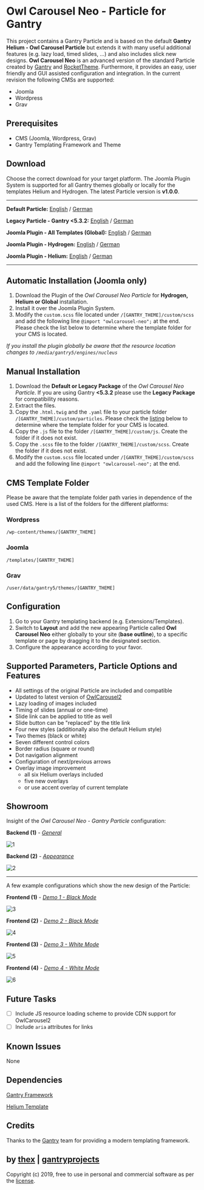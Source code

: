 # Owl Carousel Neo - Particle for Gantry
This project contains a Gantry Particle and is based on the default **Gantry Helium - Owl Carousel Particle** but extends it with many useful additional features (e.g. lazy load, timed slides, ...) and also includes slick new designs. **Owl Carousel Neo** is an advanced version of the standard Particle created by [Gantry](http://gantry.org/) and [RocketTheme](https://rockettheme.com/). Furthermore, it provides an easy, user friendly and GUI assisted configuration and integration. In the current revision the following CMSs are supported:
* Joomla
* Wordpress
* Grav

## Prerequisites
* CMS (Joomla, Wordpress, Grav)
* Gantry Templating Framework and Theme

## Download
Choose the correct download for your target platform. The Joomla Plugin System is supported for all Gantry themes globally or locally for the templates Helium and Hydrogen. The latest Particle version is **v1.0.0**.
___
**Default Particle:**
[English](https://github.com/thexmanxyz/Owl-Carousel-Neo-Gantry/releases/download/v1.0.0/lih.particle.only.EN.v1.0.0.zip) / [German](https://github.com/thexmanxyz/Owl-Carousel-Neo-Gantry/releases/download/v1.0.0/lih.particle.only.DE.v1.0.0.zip)

**Legacy Particle - Gantry <5.3.2:**
[English](https://github.com/thexmanxyz/Owl-Carousel-Neo-Gantry/releases/download/v1.0.0/lih.particle.only.legacy.EN.v1.0.0.zip) / [German](https://github.com/thexmanxyz/Owl-Carousel-Neo-Gantry/releases/download/v1.0.0/lih.particle.only.legacy.DE.v1.0.0.zip)

**Joomla Plugin - All Templates (Global):**
[English](https://github.com/thexmanxyz/Owl-Carousel-Neo-Gantry/releases/download/v1.0.0/lih.j3.global.EN.v1.0.0.zip) / [German](https://github.com/thexmanxyz/Owl-Carousel-Neo-Gantry/releases/download/v1.0.0/lih.j3.global.DE.v1.0.0.zip)

**Joomla Plugin - Hydrogen:**
[English](https://github.com/thexmanxyz/Owl-Carousel-Neo-Gantry/releases/download/v1.0.0/lih.j3.hydrogen.EN.v1.0.0.zip) / [German](https://github.com/thexmanxyz/Owl-Carousel-Neo-Gantry/releases/download/v1.0.0/lih.j3.hydrogen.DE.v1.0.0.zip)

**Joomla Plugin - Helium:**
[English](https://github.com/thexmanxyz/Owl-Carousel-Neo-Gantry/releases/download/v1.0.0/lih.j3.helium.EN.v1.0.0.zip) / [German](https://github.com/thexmanxyz/Owl-Carousel-Neo-Gantry/releases/download/v1.0.0/lih.j3.helium.DE.v1.0.0.zip)
___

## Automatic Installation (Joomla only)
1. Download the Plugin of the *Owl Carousel Neo Particle* for **Hydrogen, Helium or Global** installation.
2. Install it over the Joomla Plugin System.
3. Modify the `custom.scss` file located under `/[GANTRY_THEME]/custom/scss` and add the following line `@import "owlcarousel-neo";` at the end. Please check the list below to determine where the template folder for your CMS is located.

*If you install the plugin globally be aware that the resource location changes to `/media/gantry5/engines/nucleus`*

## Manual Installation
1. Download the **Default or Legacy Package** of the *Owl Carousel Neo Particle*. If you are using Gantry **<5.3.2** please use the **Legacy Package** for compatibility reasons.
2. Extract the files.
3. Copy the `.html.twig` and the `.yaml` file to your particle folder `/[GANTRY_THEME]/custom/particles`. Please check the [listing](https://github.com/thexmanxyz/Owl-Carousel-Neo-Gantry#cms-template-folder) below to determine where the template folder for your CMS is located.
4. Copy the `.js` file to the folder `/[GANTRY_THEME]/custom/js`. Create the folder if it does not exist.
5. Copy the `.scss` file to the folder `/[GANTRY_THEME]/custom/scss`. Create the folder if it does not exist.
6. Modify the `custom.scss` file located under `/[GANTRY_THEME]/custom/scss` and add the following line `@import "owlcarousel-neo";` at the end.

## CMS Template Folder
Please be aware that the template folder path varies in dependence of the used CMS. Here is a list of the folders for the different platforms:

### Wordpress
`/wp-content/themes/[GANTRY_THEME]`

### Joomla
`/templates/[GANTRY_THEME]`

### Grav
`/user/data/gantry5/themes/[GANTRY_THEME]`
   
## Configuration
1. Go to your Gantry templating backend (e.g. Extensions/Templates).
2. Switch to **Layout** and add the new appearing Particle called **Owl Carousel Neo** either globally to your site (**base outline**), to a specific template or page by dragging it to the designated section.
3. Configure the appearance according to your favor.
 
## Supported Parameters, Particle Options and Features
* All settings of the original Particle are included and compatible
* Updated to latest version of [OwlCarousel2](https://owlcarousel2.github.io/OwlCarousel2/)
* Lazy loading of images included
* Timing of slides (annual or one-time)
* Slide link can be applied to title as well
* Slide button can be "replaced" by the title link
* Four new styles (additionally also the default Helium style)
* Two themes (black or white)
* Seven different control colors
* Border radius (square or round)
* Dot navigation alignment
* Configuration of next/previous arrows
* Overlay image improvement
  * all six Helium overlays included
  * five new overlays
  * or use accent overlay of current template  

## Showroom
Insight of the *Owl Carousel Neo - Gantry Particle* configuration:

**Backend (1)** - *[General](/screenshots/backend_general.png)*

![1](/screenshots/backend_general.png)

**Backend (2)** - *[Appearance](/screenshots/backend_appearance.png)*

![2](/screenshots/backend_appearance.png)
___

A few example configurations which show the new design of the Particle:

**Frontend (1)** - *[Demo 1 - Black Mode](/screenshots/frontend_demo1.png)*

![3](/screenshots/frontend_demo1.png)

**Frontend (2)** - *[Demo 2 - Black Mode](/screenshots/frontend_demo2.png)*

![4](/screenshots/frontend_demo2.png)


**Frontend (3)** - *[Demo 3 - White Mode](/screenshots/frontend_demo3.png)*

![5](/screenshots/frontend_demo3.png)


**Frontend (4)** - *[Demo 4 - White Mode](/screenshots/frontend_demo4.png)*

![6](/screenshots/frontend_demo4.png)

## Future Tasks
- [ ] Include JS resource loading scheme to provide CDN support for OwlCarousel2
- [ ] Include `aria` attributes for links

## Known Issues
None

## Dependencies
[Gantry Framework](http://gantry.org/)

[Helium Template](https://github.com/gantry/gantry5)

## Credits
Thanks to the [Gantry](https://github.com/gantry) team for providing a modern templating framework.

## by [thex](https://github.com/thexmanxyz) | [gantryprojects](https://gantryprojects.com)
Copyright (c) 2019, free to use in personal and commercial software as per the [license](/LICENSE.md).
